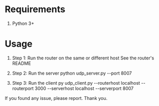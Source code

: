 # Requirements
1. Python 3+

# Usage

1. Step 1: Run the router on the same or different host
   See the router's README

2. Step 2: Run the server
   python udp_server.py --port 8007

3. Step 3: Run the client
   py udp_client.py --routerhost localhost --routerport 3000 --serverhost localhost --serverport 8007


If you found any issue, please report. Thank you.